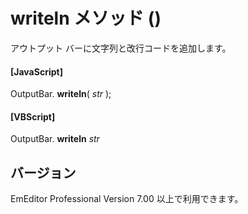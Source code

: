 # writeln メソッド ()

アウトプット バーに文字列と改行コードを追加します。

#### \[JavaScript\]

OutputBar. **writeln**( _str_ );

#### \[VBScript\]

OutputBar. **writeln** _str_

## バージョン

EmEditor Professional Version 7.00 以上で利用できます。